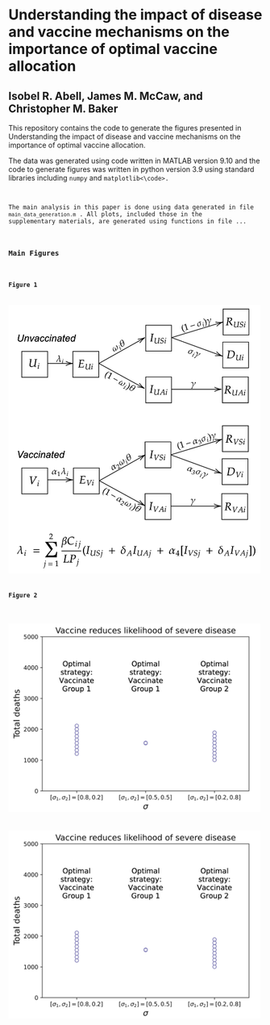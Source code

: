 # Understanding the impact of disease and vaccine mechanisms on the importance of optimal vaccine allocation 
## Isobel R. Abell, James M. McCaw, and Christopher M. Baker

This repository contains the code to generate the figures presented in Understanding the impact of disease and vaccine mechanisms on the importance of optimal vaccine allocation. 

The data was generated using code written in MATLAB version 9.10 and the code to generate figures was written in python version 3.9 using standard libraries including <code>numpy</code> and <code>matplotlib<\code>.
  
The main analysis in this paper is done using data generated in file <code>main_data_generation.m</code> . All plots, included those in the supplementary materials, are generated using functions in file ... 
  
### Main Figures 

#### Figure 1
<img src=https://github.com/iabell/vaccine_allocation/blob/8b9a45817a3b34eb365e0dd0e3a9814434f1b4f3/figures/comp_diagram.png width="500">

#### Figure 2
  <img src=https://github.com/iabell/vaccine_allocation/blob/1034518e9394d2b3302cecb95daa80ccc88ff680/figures/annotated%20figures/annotated_sigma_figure.png width="500">


  <img src=https://github.com/iabell/vaccine_allocation/blob/1034518e9394d2b3302cecb95daa80ccc88ff680/figures/annotated%20figures/annotated_sigma_figure.png width="500">
